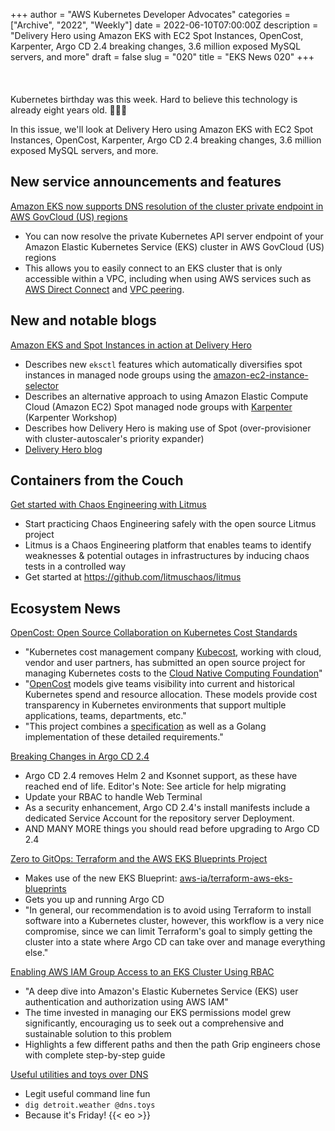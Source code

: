 +++
author = "AWS Kubernetes Developer Advocates"
categories = ["Archive", "2022", "Weekly"]
date = 2022-06-10T07:00:00Z
description = "Delivery Hero using Amazon EKS with EC2 Spot Instances, OpenCost, Karpenter, Argo CD 2.4 breaking changes, 3.6 million exposed MySQL servers, and more"
draft = false
slug = "020"
title = "EKS News 020"
+++
<br/><br/><br/><br/>
Kubernetes birthday was this week. Hard to believe this technology is already eight years old. 🎉🎂🥳

In this issue, we'll look at Delivery Hero using Amazon EKS with EC2 Spot Instances, OpenCost, Karpenter, Argo CD 2.4 breaking changes, 3.6 million exposed MySQL servers, and more.

## New service announcements and features

[Amazon EKS now supports DNS resolution of the cluster private endpoint in AWS GovCloud (US) regions](https://aws.amazon.com/about-aws/whats-new/2022/06/amazon-eks-supports-dns-resolution-cluster-private-endpoint-aws-govcloud-us-regions/)

* You can now resolve the private Kubernetes API server endpoint of your Amazon Elastic Kubernetes Service (EKS) cluster in AWS GovCloud (US) regions
* This allows you to easily connect to an EKS cluster that is only accessible within a VPC, including when using AWS services such as [AWS Direct Connect](https://aws.amazon.com/directconnect/) and [VPC peering](https://docs.aws.amazon.com/vpc/latest/peering/what-is-vpc-peering.html).

## New and notable blogs

[Amazon EKS and Spot Instances in action at Delivery Hero](https://aws.amazon.com/blogs/containers/amazon-eks-and-spot-instances-in-action-at-delivery-hero/)

* Describes new `eksctl` features which automatically diversifies spot instances in managed node groups using the [amazon-ec2-instance-selector](https://github.com/aws/amazon-ec2-instance-selector)
* Describes an alternative approach to using Amazon Elastic Compute Cloud (Amazon EC2) Spot managed node groups with [Karpenter](https://ec2spotworkshops.com/karpenter.html) (Karpenter Workshop)
* Describes how Delivery Hero is making use of Spot (over-provisioner with cluster-autoscaler's priority expander)
* [Delivery Hero blog](https://tech.deliveryhero.com/spot-instances-at-delivery-hero/)

## Containers from the Couch

[Get started with Chaos Engineering with Litmus](https://youtu.be/5CI8d-SKBfc)

* Start practicing Chaos Engineering safely with the open source Litmus project
* Litmus is a Chaos Engineering platform that enables teams to identify weaknesses & potential outages in infrastructures by inducing chaos tests in a controlled way
* Get started at <https://github.com/litmuschaos/litmus>

## Ecosystem News

[OpenCost: Open Source Collaboration on Kubernetes Cost Standards](https://thenewstack.io/opencost-open-source-collaboration-on-kubernetes-cost-standards/)

* "Kubernetes cost management company [Kubecost](https://www.kubecost.com/), working with cloud, vendor and user partners, has submitted an open source project for managing Kubernetes costs to the [Cloud Native Computing Foundation](https://cncf.io/?utm_content=eks-news)"
* "[OpenCost](https://github.com/kubecost/opencost) models give teams visibility into current and historical Kubernetes spend and resource allocation. These models provide cost transparency in Kubernetes environments that support multiple applications, teams, departments, etc."
* "This project combines a [specification](https://github.com/kubecost/opencost/blob/develop/spec) as well as a Golang implementation of these detailed requirements."

[Breaking Changes in Argo CD 2.4](https://blog.argoproj.io/breaking-changes-in-argo-cd-2-4-29e3c2ac30c9)

* Argo CD 2.4 removes Helm 2 and Ksonnet support, as these have reached end of life. Editor's Note: See article for help migrating
* Update your RBAC to handle Web Terminal
* As a security enhancement, Argo CD 2.4's install manifests include a dedicated Service Account for the repository server Deployment.
* AND MANY MORE things you should read before upgrading to Argo CD 2.4

[Zero to GitOps: Terraform and the AWS EKS Blueprints Project](https://superorbital.io/journal/terraform-aws-eks-blueprints/)

* Makes use of the new EKS Blueprint: [aws-ia/terraform-aws-eks-blueprints](https://github.com/aws-ia/terraform-aws-eks-blueprints)
* Gets you up and running Argo CD
* "In general, our recommendation is to avoid using Terraform to install software into a Kubernetes cluster, however, this workflow is a very nice compromise, since we can limit Terraform's goal to simply getting the cluster into a state where Argo CD can take over and manage everything else."

[Enabling AWS IAM Group Access to an EKS Cluster Using RBAC](https://eng.grip.security/enabling-aws-iam-group-access-to-an-eks-cluster-using-rbac)

* "A deep dive into Amazon's Elastic Kubernetes Service (EKS) user authentication and authorization using AWS IAM"
* The time invested in managing our EKS permissions model grew significantly, encouraging us to seek out a comprehensive and sustainable solution to this problem
* Highlights a few different paths and then the path Grip engineers chose with complete step-by-step guide

[Useful utilities and toys over DNS](https://www.dns.toys/)

* Legit useful command line fun
* `dig detroit.weather @dns.toys`
* Because it's Friday!
{{< eo >}}
